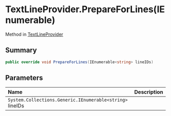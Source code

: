 # TextLineProvider.PrepareForLines(IEnumerable<string>)

Method in [TextLineProvider](/docs/api/csharp/yarn.unity.textlineprovider.md)

## Summary



```csharp
public override void PrepareForLines(IEnumerable<string> lineIDs)
```

## Parameters

|Name|Description|
|:---|:---|
|`System.Collections.Generic.IEnumerable<string>` lineIDs||

